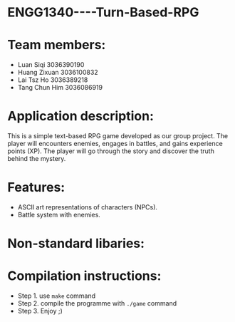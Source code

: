 # ENGG1340----Turn-Based-RPG

# Team members:
- Luan Siqi 3036390190
- Huang Zixuan 3036100832
- Lai Tsz Ho 3036389218
- Tang Chun Him 3036086919

# Application description:
This is a simple text-based RPG game developed as our group project.
The player will encounters enemies, engages in battles, and gains experience points (XP).
The player will go through the story and discover the truth behind the mystery.

# Features:
- ASCII art representations of characters (NPCs).
- Battle system with enemies.

# Non-standard libaries:

# Compilation instructions:
- Step 1. use `make` command
- Step 2. compile the programme with `./game` command
- Step 3. Enjoy ;)
